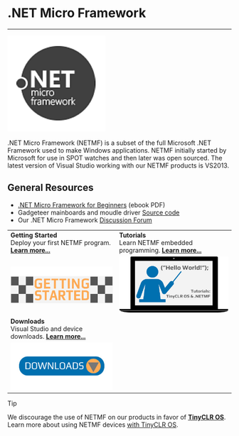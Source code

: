 # .NET Micro Framework
---

![NETMF Logo](images/netmf-logo-noborder.png)

.NET Micro Framework (NETMF) is a subset of the full Microsoft .NET Framework used to make Windows applications. NETMF initially started by Microsoft for use in SPOT watches and then later was open sourced. The latest version of Visual Studio working with our NETMF products is VS2013.

## General Resources
* [.NET Micro Framework for Beginners](http://files.ghielectronics.com/downloads/Documents/Guides/NETMF%20for%20Beginners.pdf) (ebook PDF)
* Gadgeteer mainboards and moudle driver [Source code](https://github.com/ghi-electronics/NETMF-Gadgeteer)
* Our .NET Micro Framework [Discussion Forum](https://forums.ghielectronics.com/c/netmf-gadgeteer)

|    |    |
|----|----|
|  **Getting Started** </br> Deploy your first NETMF program. [**Learn more...**](getting-started.md)  |  **Tutorials** </br> Learn NETMF embedded programming. [**Learn more...**](tutorials/intro.md)  |
|  [![Getting Started](../tinyclr/images/getting-started.jpg)](getting-started.md)  |  [![Learn More](../tinyclr/images/tutorials.jpg)](tutorials/intro.md)  |
|  **Downloads** </br> Visual Studio and device downloads. [**Learn more...**](downloads.md)  |    |
|  [![Download](../tinyclr/images/download.jpg)](downloads.md)  |    |


> [!Tip]
> We discourage the use of NETMF on our products in favor of [**TinyCLR OS**](../../software/tinyclr/intro.md). Learn more about using NETMF devices [with TinyCLR OS]().


